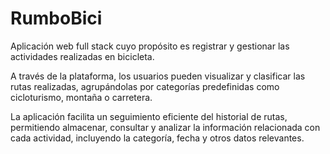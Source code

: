 # RumboBici
Aplicación web full stack cuyo propósito es registrar y gestionar las actividades realizadas en bicicleta.

A través de la plataforma, los usuarios pueden visualizar y clasificar las rutas realizadas, agrupándolas por categorías predefinidas como cicloturismo, montaña o carretera.

La aplicación facilita un seguimiento eficiente del historial de rutas, permitiendo almacenar, consultar y analizar la información relacionada con cada actividad, incluyendo la categoría, fecha y otros datos relevantes.

